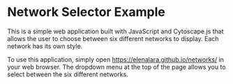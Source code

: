 # Network Selector Example

This is a simple web application built with JavaScript and Cytoscape.js that allows the user to choose between six different networks to display. Each network has its own style.

To use this application, simply open https://elenalara.github.io/networks/ in your web browser. The dropdown menu at the top of the page allows you to select between the six different networks.